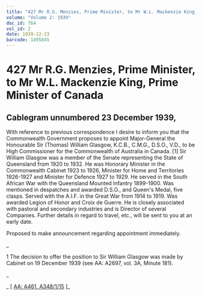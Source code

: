 ```yaml
---
title: "427 Mr R.G. Menzies, Prime Minister, to Mr W.L. Mackenzie King, Prime Minister of Canada"
volume: "Volume 2: 1939"
doc_id: 764
vol_id: 2
date: 1939-12-23
barcode: 1495845
---
```


# 427 Mr R.G. Menzies, Prime Minister, to Mr W.L. Mackenzie King, Prime Minister of Canada

## Cablegram unnumbered 23 December 1939,

With reference to previous correspondence I desire to inform you that the Commonwealth Government proposes to appoint Major-General the Honourable Sir (Thomas) William Glasgow, K.C.B., C.M.G., D.S.O., V.D., to be High Commissioner for the Commonwealth of Australia in Canada. [1] Sir William Glasgow was a member of the Senate representing the State of Queensland from 1920 to 1932. He was Honorary Minister in the Commonwealth Cabinet 1923 to 1926, Minister for Home and Territories 1926-1927 and Minister for Defence 1927 to 1929. He served in the South African War with the Queensland Mounted Infantry 1899-1900. Was mentioned in despatches and awarded D.S.O., and Queen's Medal, five clasps. Served with the A.I.F. in the Great War from 1914 to 1919. Was awarded Legion of Honor and Croix de Guerre. He is closely associated with pastoral and secondary industries and is Director of several Companies. Further details in regard to travel, etc., will be sent to you at an early date.

Proposed to make announcement regarding appointment immediately.

_

1 The decision to offer the position to Sir William Glasgow was made by Cabinet on 19 December 1939 (see AA: A2697, vol. 3A, Minute 181).

_

_ [ [AA: A461, A348/1/15](http://www.naa.gov.au/cgi-bin/Search?O=I&Number=1495845) ]_
